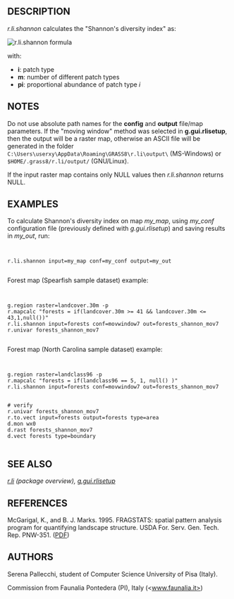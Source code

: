 

## DESCRIPTION

*r.li.shannon* calculates the "Shannon's diversity index" as:

![r.li.shannon formula](r_li_shannon_formula.png)

with:

* **i**: patch type
* **m**: number of different patch types
* **pi**: proportional abundance of
  patch type *i*


## NOTES

Do not use absolute path names for the **config** and **output**
file/map parameters.
If the "moving window" method was selected in **g.gui.rlisetup**, then the
output will be a raster map, otherwise an ASCII file will be generated in
the folder `C:\Users\userxy\AppData\Roaming\GRASS8\r.li\output\`
(MS-Windows) or `$HOME/.grass8/r.li/output/` (GNU/Linux).

If the input raster map contains only NULL values then *r.li.shannon*
returns NULL.

## EXAMPLES

To calculate Shannon's diversity index on map *my\_map*, using
*my\_conf* configuration file (previously defined with
*g.gui.rlisetup*) and saving results in *my\_out*, run:

```


r.li.shannon input=my_map conf=my_conf output=my_out


```


Forest map (Spearfish sample dataset) example:

```


g.region raster=landcover.30m -p
r.mapcalc "forests = if(landcover.30m >= 41 && landcover.30m <= 43,1,null())"
r.li.shannon input=forests conf=movwindow7 out=forests_shannon_mov7
r.univar forests_shannon_mov7


```


Forest map (North Carolina sample dataset) example:

```


g.region raster=landclass96 -p
r.mapcalc "forests = if(landclass96 == 5, 1, null() )"
r.li.shannon input=forests conf=movwindow7 out=forests_shannon_mov7


# verify
r.univar forests_shannon_mov7
r.to.vect input=forests output=forests type=area
d.mon wx0
d.rast forests_shannon_mov7
d.vect forests type=boundary


```


## SEE ALSO

*[r.li](r.li.html) (package overview),
[g.gui.rlisetup](g.gui.rlisetup.html)*

## REFERENCES

McGarigal, K., and B. J. Marks. 1995. FRAGSTATS: spatial pattern
analysis program for quantifying landscape structure. USDA For. Serv.
Gen. Tech. Rep. PNW-351. ([PDF](https://doi.org/10.2737/PNW-GTR-351))

## AUTHORS

Serena Pallecchi, student of Computer Science University of Pisa (Italy).

Commission from Faunalia Pontedera (PI), Italy (<www.faunalia.it>)
